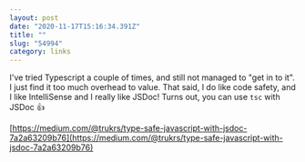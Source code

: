 ```yaml
---
layout: post
date: "2020-11-17T15:16:34.391Z"
title: ""
slug: "54994"
category: links
---
```


I&#39;ve tried Typescript a couple of times, and still not managed to &quot;get in to it&quot;. I just find it too much overhead to value. That said, I do like code safety, and I like IntelliSense and I really like JSDoc! Turns out, you can use `tsc` with JSDoc 👍

[https://medium.com/@trukrs/type-safe-javascript-with-jsdoc-7a2a63209b76](https://medium.com/@trukrs/type-safe-javascript-with-jsdoc-7a2a63209b76)
